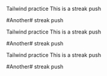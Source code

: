 Tailwind practice
This
is
a
streak
push



#Another#
streak
push

Tailwind practice
This
is
a
streak
push



#Another#
streak
push


Tailwind practice
This
is
a
streak
push



#Another#
streak
push
